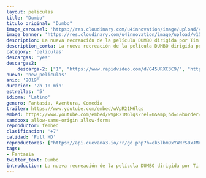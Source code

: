```yaml
---
layout: peliculas
title: "Dumbo"
titulo_original: "Dumbo"
image_carousel: 'https://res.cloudinary.com/u4innovation/image/upload/v1563420250/dumbo-poster-min_izoyno.jpg'
image_banner: 'https://res.cloudinary.com/u4innovation/image/upload/v1563420251/dumbo-2018-banner-min_x6q88o.jpg'
description: La nueva recreación de la película DUMBO dirigida por Tim Burton cuenta con Colin Farrel como Holt Farrier quien con ayuda de sus hijos Milly (Nico Parker) y Joe (Finley Hobbins) se dedican a cuidar a un elefante recién nacido cuyas orejas gigantes le hacer ser el hazmerreír en un Circo que no pasa por su mejor momento. La familia circense de Holt incluye además a la señorita Atlantis (Sharon Rooney), Rongo (DeObia Oparei), Pramesh Singh (Roshan Seth) y su sobrino (Ragevan Vasan), La grandiosa Catherine (Zenaida Alcalde) y el magnífico Iván (Miguel Muñoz). Max Medici (Danny DeVito) dueño del circo, se decepciona al saber sobre las enormes orejas del pequeño paquidermo hasta que descubre que es capaz de volar, llevando al circo de regreso a la prosperidad.
description_corta: La nueva recreación de la película DUMBO dirigida por Tim Burton cuenta con Colin Farrel como Holt Farrier quien con ayuda de sus hijos Milly (Nico Parker) y Joe (Finley Hobbins) se dedican a cuidar a un elefante recién nacido cuyas orejas gigantes le...
category: 'peliculas'
descargas: 'yes'
descargas2:
    descarga-2: ["1", "https://www.rapidvideo.com/d/G45URXC3C9/", "https://www.google.com/s2/favicons?domain=www.rapidvideo.com","RapidVideo","https://res.cloudinary.com/imbriitneysam/image/upload/v1541473684/mexico.png", "Latino", "Full HD"]
nuevo: 'new_peliculas'
anio: '2019'
duracion: '2h 10 min'
estrellas: '5'
idioma: 'Latino'
genero: Fantasía, Aventura, Comedia
trailer: https://www.youtube.com/embed/wVpR21M6lqs
embed: https://www.youtube.com/embed/wVpR21M6lqs?rel=0&amp;hd=1&border=0&wmode=opaque&enablejsapi=1&modestbranding=1&controls=1&showinfo=1
sandbox: allow-same-origin allow-forms
reproductor: fembed
clasificacion: '+7'
calidad: 'Full HD'
reproductores: ["https://api.cuevana3.io/rr/gd.php?h=ek5lbm9xYWNrS0xJMVp5b21KREk0dFBLbjVkaHhkRGdrOG1jbnBpUnhhS1Z5S0dYcmFPNHFOVEZsV09ydThLMDNwdWlmb2VVMStXVzBhWjRlclc3dUxHU3FadVkyUT09"]
tags:
- Fantasia
twitter_text: Dumbo
introduction: La nueva recreación de la película DUMBO dirigida por Tim Burton cuenta con Colin Farrel como Holt Farrier quien con ayuda de sus hijos Milly (Nico Parker) y Joe (Finley Hobbins) se dedican a cuidar a un elefante recién nacido cuyas orejas gigantes le...
---
```












